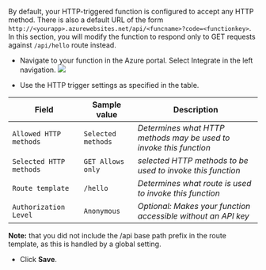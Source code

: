 By default, your HTTP-triggered function is configured to accept any HTTP method. There is also a default URL of the form `http://<yourapp>.azurewebsites.net/api/<funcname>?code=<functionkey>`. In this section, you will modify the function to respond only to GET requests against `/api/hello` route instead.

- Navigate to your function in the Azure portal. Select Integrate in the left navigation.
    ![](https://github.com/fenago/katacoda-scenarios/raw/master/azure-functions/azure-functions-serverless-api/steps/3/1.png)

- Use the HTTP trigger settings as specified in the table.

Field |	Sample value | Description
--- | --- | ---
`Allowed HTTP methods` | `Selected methods` | *Determines what HTTP methods may be used to invoke this function*
`Selected HTTP methods` | `GET Allows only` |	*selected HTTP methods to be used to invoke this function*
`Route template` |	`/hello` | *Determines what route is used to invoke this function*
`Authorization Level` |	`Anonymous` | *Optional: Makes your function accessible without an API key*

**Note:** that you did not include the /api base path prefix in the route template, as this is handled by a global setting.

- Click **Save**.